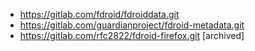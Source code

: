 - https://gitlab.com/fdroid/fdroiddata.git
- https://gitlab.com/guardianproject/fdroid-metadata.git
- https://gitlab.com/rfc2822/fdroid-firefox.git [archived]